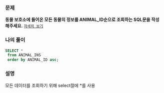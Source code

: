 ### 문제
__동물 보호소에 들어온 모든 동물의 정보를 ANIMAL_ID순으로 조회하는 SQL문을 작성해주세요.__ [`자세히 보기`](https://programmers.co.kr/learn/courses/30/lessons/59034)  



### 나의 풀이
```sql
SELECT *
 from ANIMAL_INS
 order by ANIMAL_ID asc;
 ```
 
 ### 설명
 모든 데이터를 조회하기 위해 select절에 *를 사용
